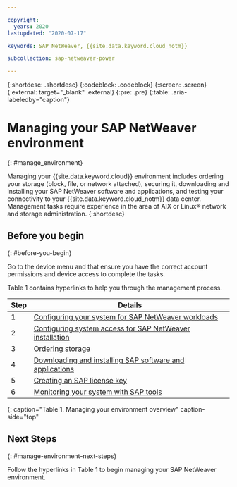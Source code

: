 ```yaml
---

copyright:
  years: 2020
lastupdated: "2020-07-17"

keywords: SAP NetWeaver, {{site.data.keyword.cloud_notm}}

subcollection: sap-netweaver-power

---
```


{:shortdesc: .shortdesc}
{:codeblock: .codeblock}
{:screen: .screen}
{:external: target="_blank" .external}
{:pre: .pre}
{:table: .aria-labeledby="caption"}

# Managing your SAP NetWeaver environment
{: #manage_environment}

Managing your {{site.data.keyword.cloud}} environment includes ordering your storage (block, file, or network attached), securing it, downloading and installing your SAP NetWeaver software and applications, and testing your connectivity to your {{site.data.keyword.cloud_notm}} data center. Management tasks require experience in the area of AIX or Linux&reg; network and storage administration.
{:shortdesc}

## Before you begin
{: #before-you-begin}

Go to the device menu and that ensure you have the correct account permissions and device access to complete the tasks.

Table 1 contains hyperlinks to help you through the management process.

| Step | Details |
| --- | --- |
| 1 | [Configuring your system for SAP NetWeaver workloads](/docs/sap-netweaver-power?topic=sap-netweaver-power-config-workload) |
| 2 | [Configuring system access for SAP NetWeaver installation](/docs/sap-netweaver-power?topic=sap-netweaver-power-config_system_access) |
| 3 | [Ordering storage](/docs/sap-netweaver-power?topic=sap-netweaver-power-order_storage) |
| 4 | [Downloading and installing SAP software and applications](/docs/sap-netweaver-power?topic=sap-netweaver-power-install_sap) |
| 5 | [Creating an SAP license key](/docs/sap-netweaver-power?topic=sap-netweaver-power-create-key) |
| 6 | [Monitoring your system with SAP tools](/docs/sap-netweaver-power?topic=sap-netweaver-power-monitoring) |
{: caption="Table 1. Managing your environment overview" caption-side="top"

## Next Steps
{: #manage-environment-next-steps}

Follow the hyperlinks in Table 1 to begin managing your SAP NetWeaver environment.
